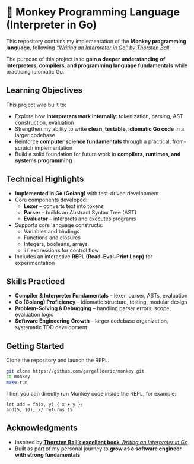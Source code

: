 # 🐒 Monkey Programming Language (Interpreter in Go)

This repository contains my implementation of the **Monkey programming language**, following [*“Writing an Interpreter in Go” by Thorsten Ball*](https://interpreterbook.com/).  

The purpose of this project is to **gain a deeper understanding of interpreters, compilers, and programming language fundamentals** while practicing idiomatic Go.  

## Learning Objectives

This project was built to:  
- Explore how **interpreters work internally**: tokenization, parsing, AST construction, evaluation  
- Strengthen my ability to write **clean, testable, idiomatic Go code** in a larger codebase  
- Reinforce **computer science fundamentals** through a practical, from-scratch implementation  
- Build a solid foundation for future work in **compilers, runtimes, and systems programming**  

## Technical Highlights

- **Implemented in Go (Golang)** with test-driven development  
- Core components developed:  
  - **Lexer** – converts text into tokens  
  - **Parser** – builds an Abstract Syntax Tree (AST)  
  - **Evaluator** – interprets and executes programs  
- Supports core language constructs:  
  - Variables and bindings  
  - Functions and closures  
  - Integers, booleans, arrays  
  - `if` expressions for control flow  
- Includes an interactive **REPL (Read–Eval–Print Loop)** for experimentation  

## Skills Practiced

- **Compiler & Interpreter Fundamentals** – lexer, parser, ASTs, evaluation  
- **Go (Golang) Proficiency** – idiomatic structure, testing, modular design  
- **Problem-Solving & Debugging** – handling parser errors, scope, evaluation logic  
- **Software Engineering Growth** – larger codebase organization, systematic TDD development  

## Getting Started

Clone the repository and launch the REPL:  

```sh
git clone https://github.com/gargalloeric/monkey.git
cd monkey
make run
```

Then you can directly run Monkey code inside the REPL, for example:

```monkey
let add = fn(x, y) { x + y };
add(5, 10); // returns 15
```

## Acknowledgments  

- Inspired by [**Thorsten Ball’s excellent book** *Writing an Interpreter in Go*](https://interpreterbook.com/)  
- Built as part of my personal journey to **grow as a software engineer with strong fundamentals**  

